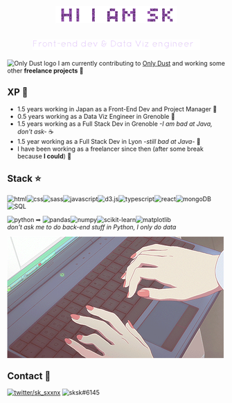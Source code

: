 <h1 align="center">
  <img src="https://github.com/sxxnx/sxxnx/blob/main/assets/Intro.gif?raw=true" alt="Hi I am SK" />
</h1>
<h2 align="center">
  <img src="https://github.com/sxxnx/sxxnx/blob/main/assets/sub.gif?raw=true" alt="Front end Dev & Data Viz Engineer" />
</h2>

<img src="https://uploads-ssl.webflow.com/62553805440d0b1277a89b36/628792420bad4523d6bdc516_OD_symbol_8.png" alt="Only Dust logo" height=15> I am currently contributing to [Only Dust](https://www.onlydust.xyz) and working some other **freelance projects**  🥷 

## XP 🌱
-  1.5 years working in Japan as a Front-End Dev and Project Manager 🏯
- 0.5 years working as a Data Viz Engineer in Grenoble 🥖
- 1.5 years working as a Full Stack Dev in Grenoble *-I am bad at Java, don't ask-* ☕
- 1.5 year working as a Full Stack Dev in Lyon *-still bad at Java-* 🎪
- I have been working as a freelancer since then (after some break because **I could**) 🌸

## Stack ⭐

<img alt="html" src="https://img.shields.io/badge/-html-orange?style=flat"><img alt="css" src="https://img.shields.io/badge/-css-4C94FF?style=flat"><img alt="sass" src="https://img.shields.io/badge/-sass-F562D5?style=flat"><img alt="javascript" src="https://img.shields.io/badge/-javascript-yellow?style=flat"><img alt="d3.js" src="https://img.shields.io/badge/-d3.js-FC8F2B?style=flat"><img alt="typescript" src="https://img.shields.io/badge/-typescript-08CAD7?style=flat"><img alt="react" src="https://img.shields.io/badge/-react-0842D7?style=flat"><img alt="mongoDB" src="https://img.shields.io/badge/-mongoDB-4AF10F?style=flat"><img alt="SQL" src="https://img.shields.io/badge/-SQL-FF7991?style=flat">

<img alt="python" src="https://img.shields.io/badge/-python-FFE712?style=flat"> <span style="color: #444">➡</span> <img alt="pandas" src="https://img.shields.io/badge/-pandas-B7FBFF?style=flat"><img alt="numpy" src="https://img.shields.io/badge/-numpy-CEFFB7?style=flat"><img alt="scikit-learn" src="https://img.shields.io/badge/-scikitlearn-E8FFB7?style=flat"><img alt="matplotlib" src="https://img.shields.io/badge/-matplotlib-FEFFB7?style=flat">  
*don't ask me to do back-end stuff in Python, I only do data*

<img align=center src="https://github.com/sxxnx/sxxnx/blob/main/assets/contact.gif?raw=true" alt="gif coding">

## Contact 💌
[<img alt="twitter/sk_sxxnx" src="https://img.shields.io/badge/-twitter sk_sxxnx-white?style=for-the-badge&logo=twitter">](https://twitter.com/sk_sxxnx) <img alt="sksk#6145" src="https://img.shields.io/badge/-discord sksk%236145-white?style=for-the-badge&logo=discord">
